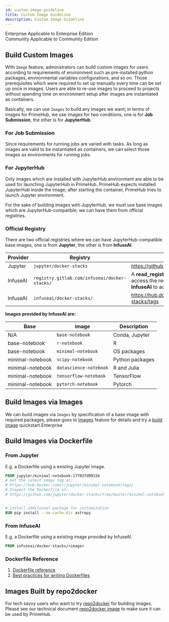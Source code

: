 ```yaml
---
id: custom-image-guideline
title: Custom Image Guideline
description: Custom Image Guideline
---
```

<div class="label-sect">
  <div class="ee-only tooltip">Enterprise
    <span class="tooltiptext">Applicable to Enterprise Edition</span>
  </div>
  <div class="ce-only tooltip">Community
    <span class="tooltiptext">Applicable to Community Edition</span>
  </div>
</div>

## Build Custom Images

With `Image` feature, administrators can build custom images for users according to requirements of environment such as pre-installed python packages, environmental variables configurations, and so on. Those prerequisites which were required to set up manually every time can be set up once in images. Users are able to re-use images to proceed to projects without spending time on environment setup after images are instantiated as containers.

Basically, we can use `Images` to build any images we want; in terms of images for PrimeHub, we use images for two conditions, one is for **Job Submission**, the other is for **JupyterHub**.

### For Job Submission

Since requirements for running jobs are varied with tasks. As long as images are valid to be instantiated as containers, we can select those images as environments for running jobs.

### For JupyterHub

Only images which are installed with JupyterHub environment are able to be used for launching JupyterHub in PrimeHub. PrimeHub expects installed JupyterHub inside the image; after starting the container, PrimeHub tries to launch Jupyter environment.

For the sake of building images with JupyterHub, we must use base images which are JupyterHub-compatible; we can have them from official registries.

### Official Registry

There are two official registries where we can have JupyterHub-compatible base images, one is from **Jupyter**, the other is from **InfuseAI**.

|Provider|Registry|Reference|
|------|--------|----|
|Jupyter|`jupyter/docker-stacks`|https://github.com/jupyter/docker-stacks|
|InfuseAI|`registry.gitlab.com/infuseai/docker-stacks/`|A **read_registry token** is required to access the registry, please contact **InfuseAI** to acquire the token.|
|InfuseAI|`infuseai/docker-stacks/`|https://hub.docker.com/r/infuseai/docker-stacks/tags|

**Images provided by InfuseAI are:**

|Base|image|Description|
|----|-----|-----------|
|N/A|`base-notebook`|Conda, Jupyter|
|base-notebook|`r-notebook`|R|
|base-notebook|`minimal-notebook`|OS packages|
|minimal-notebook|`scipy-notebook`|Python packages|
|minimal-notebook|`datascience-notebook`|R and Julia|
|minimal-notebook|`tensorflow-notebook`|TensorFlow|
|minimal-notebook|`pytorch-notebook`|Pytorch|

## Build Images via Images

We can build images via `Images` by specification of a base image with required packages, please goes to [Images](admin-image) feature for details and try a [build image](../quickstart/build-image) quickstart.<span class="ee-only">Enterprise</span>

## Build Images via Dockerfile

### From Jupyter

E.g. a Dockerfile using a existing Jupyter image.

``` dockerfile
FROM jupyter/minimal-notebook:177037d09156
# Get the latest image tag at:
# https://hub.docker.com/r/jupyter/minimal-notebook/tags/
# Inspect the Dockerfile at:
# https://github.com/jupyter/docker-stacks/tree/master/minimal-notebook/Dockerfile


# install additional package for customization
RUN pip install --no-cache-dir astropy
```

### From InfuseAI

E.g. a Dockerfile using a existing image provided by InfuseAI.

``` dockerfile
FROM infuseai/docker-stacks/<image>
```

### Dockerfile Reference

1. [Dockerfile reference](https://docs.docker.com/engine/reference/builder/)
2. [Best practices for writing Dockerfiles](https://docs.docker.com/develop/develop-images/dockerfile_best-practices/)


## Images Built by repo2docker 

For tech savvy users who want to try [repo2docker](https://repo2docker.readthedocs.io/en/latest/) for building images. Please see our technical document [repo2docker image](../tasks/repo2docker.md) to make sure it can be used by PrimeHub.
